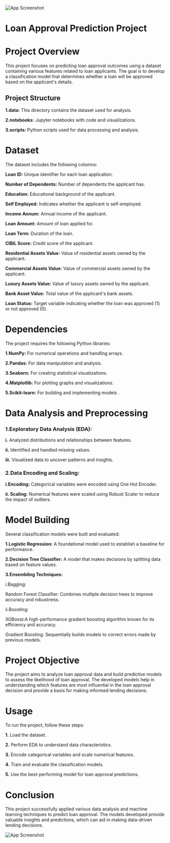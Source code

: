 


![App Screenshot](https://encrypted-tbn0.gstatic.com/images?q=tbn:ANd9GcRR173NqfJNQPsXfSiz-fkvLH2Pg0jtGnTQ6g&usqp=CAU)


# Loan Approval Prediction Project
# Project Overview
This project focuses on predicting loan approval outcomes using a dataset containing various features related to loan applicants. The goal is to develop a classification model that determines whether a loan will be approved based on the applicant's details.



## Project Structure
 __1.data:__ This directory contains the dataset used for analysis.

 __2.notebooks:__ Jupyter notebooks with code and visualizations.

 __3.scripts:__ Python scripts used for data processing and analysis.



# Dataset
The dataset includes the following columns:

__Loan ID:__ Unique identifier for each loan application.

__Number of Dependents:__ Number of dependents the applicant has.

__Education:__ Educational background of the applicant.

__Self Employed:__ Indicates whether the applicant is self-employed.

__Income Annum:__ Annual income of the applicant.

__Loan Amount:__ Amount of loan applied for.

__Loan Term:__ Duration of the loan.

__CIBIL Score:__ Credit score of the applicant.

__Residential Assets Value:__ Value of residential assets owned by the applicant.

__Commercial Assets Value:__ Value of commercial assets owned by the applicant.

__Luxury Assets Value:__ Value of luxury assets owned by the applicant.

__Bank Asset Value:__ Total value of the applicant's bank assets.

__Loan Status:__ Target variable indicating whether the loan was approved (1) or not approved (0).




# Dependencies

The project requires the following Python libraries:

__1.NumPy:__ For numerical operations and handling    arrays.

__2.Pandas:__ For data manipulation and analysis.

__3.Seaborn:__ For creating statistical visualizations.

__4.Matplotlib:__ For plotting graphs and visualizations.

__5.Scikit-learn:__ For building and implementing models .


# Data Analysis and Preprocessing
### 1.Exploratory Data Analysis (EDA):
__i.__ Analyzed distributions and relationships between features.

__ii.__ Identified and handled missing values.

__iii.__ Visualized data to uncover patterns and insights.





### 2.Data Encoding and Scaling:

__i.Encoding:__ Categorical variables were encoded using One Hot Encoder.

__ii. Scaling:__ Numerical features were scaled using Robust Scaler to reduce the impact of outliers.
# Model Building
Several classification models were built and evaluated:

__1.Logistic Regression:__ A foundational model used to establish a baseline for performance.

__2.Decision Tree Classifier:__ A model that makes decisions by splitting data based on feature values.

__3.Ensembling Techniques:__

i.Bagging:

Random Forest Classifier: Combines multiple decision trees to improve accuracy and robustness.

ii.Boosting:

XGBoost:A high-performance gradient boosting algorithm known for its efficiency and accuracy.

Gradient Boosting: Sequentially builds models to correct errors made by previous models.




# Project Objective
The project aims to analyze loan approval data and build predictive models to assess the likelihood of loan approval. The developed models help in understanding which features are most influential in the loan approval decision and provide a basis for making informed lending decisions.

# Usage
To run the project, follow these steps:

__1.__ Load the dataset.

__2.__ Perform EDA to understand data characteristics.

__3.__ Encode categorical variables and scale numerical features.

__4.__ Train and evaluate the classification models.

__5.__ Use the best-performing model for loan approval predictions.


# Conclusion
This project successfully applied various data analysis and machine learning techniques to predict loan approval. The models developed provide valuable insights and predictions, which can aid in making data-driven lending decisions.

![App Screenshot](https://encrypted-tbn0.gstatic.com/images?q=tbn:ANd9GcR8EBq4GseZZD1ZMPL0JABI5FQv3LL14tIYyiDWiQ9-dPmRN4Jl5dIRVRWy&s=10)
